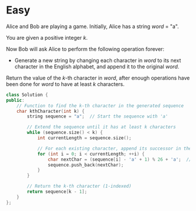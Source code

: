 # Easy

Alice and Bob are playing a game. Initially, Alice has a string $word$ = "a".

You are given a positive integer $k$.

Now Bob will ask Alice to perform the following operation forever:

- Generate a new string by changing each character in $word$ to its next character in the English alphabet, and append it to the original $word$.

Return the value of the $k$-th character in $word$, after enough operations have been done for $word$ to have at least $k$ characters.

```cpp
class Solution {
public:
    // Function to find the k-th character in the generated sequence
    char kthCharacter(int k) {
        string sequence = "a";  // Start the sequence with 'a'

        // Extend the sequence until it has at least k characters
        while (sequence.size() < k) {
            int currentLength = sequence.size();

            // For each existing character, append its successor in the alphabet
            for (int i = 0; i < currentLength; ++i) {
                char nextChar = (sequence[i] - 'a' + 1) % 26 + 'a';  // Wrap around after 'z'
                sequence.push_back(nextChar);
            }
        }

        // Return the k-th character (1-indexed)
        return sequence[k - 1];
    }
};
```
